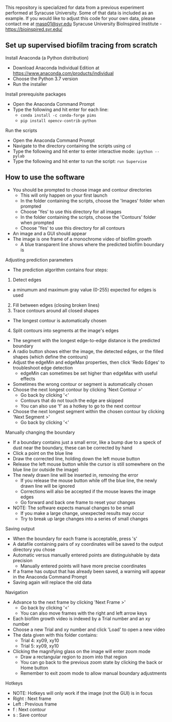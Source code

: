 This repository is specialized for data from a previous experiment performed at Syracuse University. Some of that data is included as an example.
If you would like to adjust this code for your own data, please contact me at masp01@syr.edu
Syracuse University BioInspired Institute - https://bioinspired.syr.edu/

Set up supervised biofilm tracing from scratch
----------------------------------------------

Install Anaconda (a Python distribution)
- Download Anaconda Individual Edition at https://www.anaconda.com/products/individual
- Choose the Python 3.7 version
- Run the installer
	
Install prerequisite packages
- Open the Anaconda Command Prompt
- Type the following and hit enter for each line:
  - `conda install -c conda-forge pims`
  - `pip install opencv-contrib-python`

Run the scripts
- Open the Anaconda Command Prompt
- Navigate to the directory containing the scripts using `cd`
- Type the following and hit enter to enter interactive mode:
`ipython --pylab`
- Type the following and hit enter to run the script:
`run Supervise`
	
How to use the software
----------------------------

- You should be prompted to choose image and contour directories
  - This will only happen on your first launch
  - In the folder containing the scripts, choose the 'Images' folder when prompted
  - Choose 'Yes' to use this directory for all images
  - In the folder containing the scripts, choose the 'Contours' folder when prompted
  - Choose 'Yes' to use this directory for all contours
- An image and a GUI should appear
- The image is one frame of a monochrome video of biofilm growth
  - A blue transparent line shows where the predicted biofilm boundary is
	
Adjusting prediction parameters
- The prediction algorithm contains four steps:
1. Detect edges
- a minumum and maximum gray value (0-255) expected for edges is used
2. Fill between edges (closing broken lines)
3. Trace contours around all closed shapes
- The longest contour is automatically chosen
4. Split contours into segments at the image's edges
- The segment with the longest edge-to-edge distance is the predicted boundary
- A radio button shows either the image, the detected edges, or the filled shapes (which define the contours)
- Adjust the edgeMin and edgeMax properties, then click 'Redo Edges' to troubleshoot edge detection
  - edgeMin can sometimes be set higher than edgeMax with useful effects
- Sometimes the wrong contour or segment is automatically chosen
- Choose the next longest contour by clicking 'Next Contour >'
  - Go back by clicking '<'
  - Contours that do not touch the edge are skipped
  - You can also use 'f' as a hotkey to go to the next contour
- Choose the next longest segment within the chosen contour by clicking 'Next Segment >'
  - Go back by clicking '<'

Manually changing the boundary
- If a boundary contains just a small error, like a bump due to a speck of dust near the boundary, these can be corrected by hand
- Click a point on the blue line
- Draw the corrected line, holding down the left mouse button
- Release the left mouse button while the cursor is still somewhere on the blue line (or outside the image)
- The newly drawn line will be inserted in, removing the error
  - If you release the mouse button while off the blue line, the newly drawn line will be ignored
  - Corrections will also be accepted if the mouse leaves the image edges
  - Go forward and back one frame to reset your changes
- NOTE: The software expects manual changes to be small
  - If you make a large change, unexpected results may occur
  - Try to break up large changes into a series of small changes
		
Saving output
- When the boundary for each frame is acceptable, press 's'
- A datafile containing pairs of xy coordinates will be saved to the output directory you chose
- Automatic versus manually entered points are distinguishable by data precision
  - Manually entered points will have more precise coordinates
- If a frame has output that has already been saved, a warning will appear in the Anaconda Command Prompt
- Saving again will replace the old data

Navigation
- Advance to the next frame by clicking 'Next Frame >'
  - Go back by clicking '<'
  - You can also move frames with the right and left arrow keys
- Each biofilm growth video is indexed by a Trial number and an xy number
- Choose a new Trial and xy number and click 'Load' to open a new video
- The data given with this folder contains:
  - Trial 4: xy09, xy10
  - Trial 5: xy09, xy10
- Clicking the magnifying glass on the image will enter zoom mode
  - Draw a rectangular region to zoom into that region
  - You can go back to the previous zoom state by clicking the back or Home button
  - Remember to exit zoom mode to allow manual boundary adjustments
		
Hotkeys
- NOTE: Hotkeys will only work if the image (not the GUI) is in focus
- Right	: Next frame
- Left	: Previous frame
- f 	: Next contour
- s		: Save contour